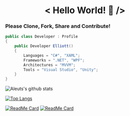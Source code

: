 <h1 align="center">< Hello World! 👋 /></h1>

### Please Clone, Fork, Share and Contribute!

```cs
public class Developer : Profile
{
    public Developer Elliott()
    {
        Languages = "C#", "XAML";
        Frameworks = ".NET", "WPF";
        Architectures = "MVVM";
        Tools = "Visual Studio", "Unity";
    }
}
```

![Aleuts's github stats](https://github-readme-stats.vercel.app/api?username=aleuts&count_private=true&include_all_commits=true&show_icons=true)

[![Top Langs](https://github-readme-stats.vercel.app/api/top-langs/?username=aleuts&layout=compact)](https://github.com/aleuts?tab=repositories)

[![ReadMe Card](https://github-readme-stats.vercel.app/api/pin/?username=aleuts&repo=motoical)](https://github.com/aleuts/motoical)
[![ReadMe Card](https://github-readme-stats.vercel.app/api/pin/?username=aleuts&repo=GrandPrixAlmanac)](https://github.com/aleuts/grandprixalmanac)
